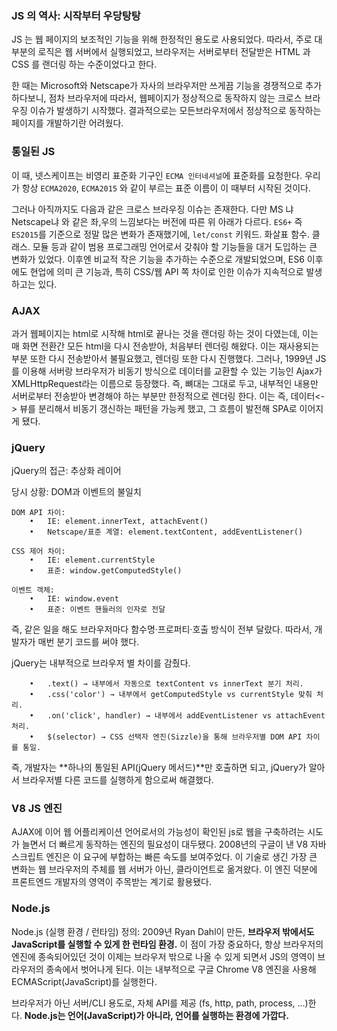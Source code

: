 ### JS 의 역사: 시작부터 우당탕탕

JS 는 웹 페이지의 보조적인 기능을 위해 한정적인 용도로 사용되었다. 따라서, 주로 대부분의 로직은 웹 서버에서 실행되었고, 브라우저는 서버로부터 전달받은 HTML 과 CSS 를 랜더링 하는 수준이었다고 한다.

한 때는 Microsoft와 Netscape가 자사의 브라우저만 쓰게끔 기능을 경쟁적으로 추가하다보니, 점차 브라우저에 따라서, 웹페이지가 정상적으로 동작하지 않는 크로스 브라우징 이슈가 발생하기 시작했다. 결과적으로는 모든브라우저에서 정상적으로 동작하는 페이지를 개발하기란 어려웠다.

### 통일된 JS

이 때, 넷스케이프는 비영리 표준화 기구인 `ECMA 인터네셔널`에 표준화를 요청한다. 우리가 항상 `ECMA2020`, `ECMA2015` 와 같이 부르는 표준 이름이 이 때부터 시작된 것이다.

그러나 아직까지도 다음과 같은 크로스 브라우징 이슈는 존재한다. 다만 MS 냐 Netscape냐 와 같은 좌,우의 느낌보다는 버전에 따른 위 아래가 다르다. `ES6+` 즉 `ES2015`를 기준으로 정말 많은 변화가 존재했기에, `let/const` 키워드. 화살표 함수. 클래스. 모듈 등과 같이 범용 프로그래밍 언어로서 갖춰야 할 기능들을 대거 도입하는 큰 변화가 있었다. 이후엔 비교적 작은 기능을 추가하는 수준으로 개발되었으며, ES6 이후에도 현업에 의미 큰 기능과, 특히 CSS/웹 API 쪽 차이로 인한 이슈가 지속적으로 발생하고는 있다.

### AJAX

과거 웹페이지는 html로 시작해 html로 끝나는 것을 랜더링 하는 것이 다였는데, 이는 매 화면 전환간 모든 html을 다시 전송받아, 처음부터 렌더링 해왔다. 이는 재사용되는 부분 또한 다시 전송받아서 불필요했고, 렌더링 또한 다시 진행했다. 그러나, 1999년 JS를 이용해 서버랑 브라우저가 비동기 방식으로 데이터를 교환할 수 있는 기능인 Ajax가 XMLHttpRequest라는 이름으로 등장했다. 즉, 뼈대는 그대로 두고, 내부적인 내용만 서버로부터 전송받아 변경해야 하는 부분만 한정적으로 렌더링 한다. 이는 즉, 데이터<-> 뷰를 분리해서 비동기 갱신하는 패턴을 가능케 했고, 그 흐름이 발전해 SPA로 이어지게 됐다.

### jQuery

jQuery의 접근: 추상화 레이어

당시 상황: DOM과 이벤트의 불일치

```
DOM API 차이:
	•	IE: element.innerText, attachEvent()
	•	Netscape/표준 계열: element.textContent, addEventListener()
```

```
CSS 제어 차이:
	•	IE: element.currentStyle
	•	표준: window.getComputedStyle()
```

```
이벤트 객체:
	•	IE: window.event
	•	표준: 이벤트 핸들러의 인자로 전달
```

즉, 같은 일을 해도 브라우저마다 함수명·프로퍼티·호출 방식이 전부 달랐다. 따라서, 개발자가 매번 분기 코드를 써야 했다.

jQuery는 내부적으로 브라우저 별 차이를 감췄다.

```
	•	.text() → 내부에서 자동으로 textContent vs innerText 분기 처리.
	•	.css('color') → 내부에서 getComputedStyle vs currentStyle 맞춰 처리.
	•	.on('click', handler) → 내부에서 addEventListener vs attachEvent 처리.
	•	$(selector) → CSS 선택자 엔진(Sizzle)을 통해 브라우저별 DOM API 차이를 통일.
```

즉, 개발자는 **하나의 통일된 API(jQuery 메서드)**만 호출하면 되고, jQuery가 알아서 브라우저별 다른 코드를 실행하게 함으로써 해결했다.

### V8 JS 엔진

AJAX에 이어 웹 어플리케이션 언어로서의 가능성이 확인된 js로 웹을 구축하려는 시도가 늘면서 더 빠르게 동작하는 엔진의 필요성이 대두됐다. 2008년의 구글이 낸 V8 자바스크립트 엔진은 이 요구에 부합하는 빠른 속도를 보여주었다. 이 기술로 생긴 가장 큰 변화는 웹 브라우저의 주체를 웹 서버가 아닌, 클라이언트로 옮겨왔다. 이 엔진 덕분에 프론트엔드 개발자의 영역이 주목받는 계기로 활용됐다.

### Node.js

Node.js (실행 환경 / 런타임)
정의: 2009년 Ryan Dahl이 만든, **브라우저 밖에서도 JavaScript를 실행할 수 있게 한 런타임 환경.** 이 점이 가장 중요하다, 항상 브라우저의 엔진에 종속되어있던 것이 이제는 브라우저 밖으로 나올 수 있게 되면서 JS의 영역이 브라우저의 종속에서 벗어나게 된다. 이는 내부적으로 구글 Chrome V8 엔진을 사용해 ECMAScript(JavaScript)를 실행한다.

브라우저가 아닌 서버/CLI 용도로, 자체 API를 제공 (fs, http, path, process, …)한다. **Node.js는 언어(JavaScript)가 아니라, 언어를 실행하는 환경에 가깝다.**


